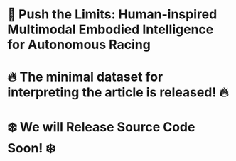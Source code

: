 # :page_with_curl: Push the Limits: Human-inspired Multimodal Embodied Intelligence for Autonomous Racing

# :fire: The minimal dataset for interpreting the article is released! :fire:
# :snowflake: We will Release Source Code Soon! :snowflake:

